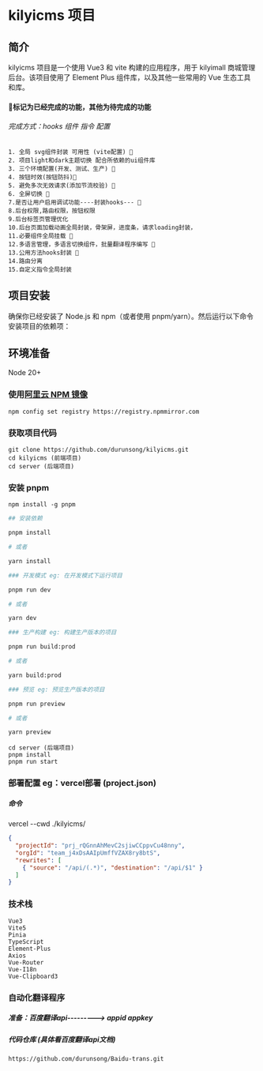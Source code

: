 # kilyicms 项目

## 简介

kilyicms 项目是一个使用 Vue3 和 vite 构建的应用程序，用于 kilyimall 商城管理后台。该项目使用了 Element Plus 组件库，以及其他一些常用的 Vue 生态工具和库。

#### 🎈标记为已经完成的功能，其他为待完成的功能
###### 完成方式：hooks 组件  指令 配置 
```
1. 全局 svg组件封装 可用性 (vite配置) 🎈
2. 项目light和dark主题切换 配合所依赖的ui组件库
3. 三个环境配置(开发、测试、生产) 🎈
4. 按钮时效(按钮防抖)🎈
5. 避免多次无效请求(添加节流校验) 🎈
6. 全屏切换 🎈
7.是否让用户启用调试功能----封装hooks--- 🎈
8.后台权限,路由权限，按钮权限
9.后台标签页管理优化
10.后台页面加载动画全局封装，骨架屏，进度条，请求loading封装，
11.必要组件全局挂载 🎈
12.多语言管理，多语言切换组件，批量翻译程序编写 🎈
13.公用方法hooks封装 🎈
14.路由分离
15.自定义指令全局封装
```

## 项目安装

确保你已经安装了 Node.js 和 npm（或者使用 pnpm/yarn）。然后运行以下命令安装项目的依赖项：

## 环境准备

Node 20+

### 使用[阿里云 NPM 镜像](https://www.npmmirror.com/)

```
npm config set registry https://registry.npmmirror.com
```

### 获取项目代码

```
git clone https://github.com/durunsong/kilyicms.git
cd kilyicms (前端项目)
cd server (后端项目)
```

### 安装 pnpm

```
npm install -g pnpm
```
```bash
## 安装依赖

pnpm install

# 或者

yarn install

### 开发模式 eg: 在开发模式下运行项目

pnpm run dev

# 或者

yarn dev

### 生产构建 eg: 构建生产版本的项目

pnpm run build:prod

# 或者

yarn build:prod

### 预览 eg: 预览生产版本的项目

pnpm run preview

# 或者

yarn preview

```

```
cd server (后端项目)
pnpm install
pnpm run start
```

###  部署配置  eg：vercel部署 (project.json)
##### 命令
vercel --cwd ./kilyicms/

``` json
{
  "projectId": "prj_rQGnnAhMevC2sjiwCCppvCu48nny",
  "orgId": "team_j4xDsAAIpUmffVZAX8ry8btS",
  "rewrites": [
    { "source": "/api/(.*)", "destination": "/api/$1" }
  ]
}

````

### 技术栈

```
Vue3
Vite5
Pinia
TypeScript
Element-Plus
Axios
Vue-Router
Vue-I18n
Vue-Clipboard3
```

### 自动化翻译程序
##### 准备：百度翻译api---------> appid appkey
##### 代码仓库 (具体看百度翻译api文档)
```
https://github.com/durunsong/Baidu-trans.git

```
